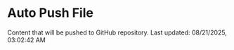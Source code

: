 # Auto Push File

Content that will be pushed to GitHub repository.
Last updated: 08/21/2025, 03:02:42 AM
